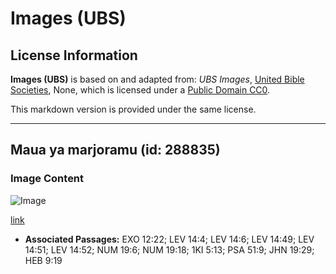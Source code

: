 # Images (UBS)

## License Information

**Images (UBS)** is based on and adapted from: _UBS Images_, [United Bible Societies](https://unitedbiblesocieties.org/), None, which is licensed under a [Public Domain CC0](https://creativecommons.org/public-domain/cc0/).

This markdown version is provided under the same license.



--------------------------------

## Maua ya marjoramu (id: 288835)

### Image Content

![Image](https://cdn.aquifer.bible/aquifer-content/resources/Media/WEB-0620_marjoramflower.jpg)

[link](https://cdn.aquifer.bible/aquifer-content/resources/Media/WEB-0620_marjoramflower.jpg)

* **Associated Passages:** EXO 12:22; LEV 14:4; LEV 14:6; LEV 14:49; LEV 14:51; LEV 14:52; NUM 19:6; NUM 19:18; 1KI 5:13; PSA 51:9; JHN 19:29; HEB 9:19


